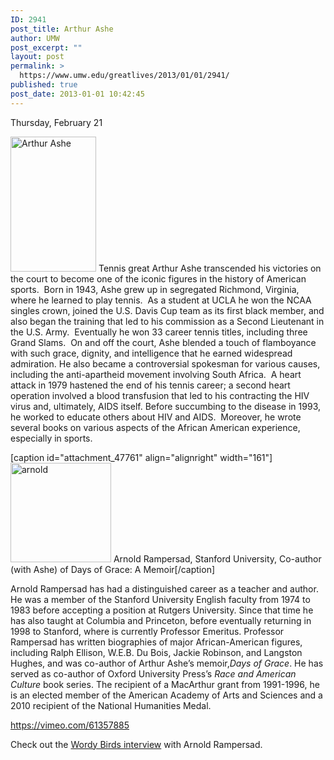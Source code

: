 ```yaml
---
ID: 2941
post_title: Arthur Ashe
author: UMW
post_excerpt: ""
layout: post
permalink: >
  https://www.umw.edu/greatlives/2013/01/01/2941/
published: true
post_date: 2013-01-01 10:42:45
---
```

Thursday, February 21

<a href="http://umwwebmaster.wpengine.com/greatlives/wp-content/uploads/sites/8/2012/11/Arthur-Ashe-e1352846424539.jpg"><img class="  wp-image-47431 alignleft" src="http://umwwebmaster.wpengine.com/greatlives/wp-content/uploads/sites/8/2012/11/Arthur-Ashe-e1352846424539-190x300.jpg" alt="Arthur Ashe" width="137" height="216" /></a> Tennis great Arthur Ashe transcended his victories on the court to become one of the iconic figures in the history of American sports.  Born in 1943, Ashe grew up in segregated Richmond, Virginia, where he learned to play tennis.  As a student at UCLA he won the NCAA singles crown, joined the U.S. Davis Cup team as its first black member, and also began the training that led to his commission as a Second Lieutenant in the U.S. Army.  Eventually he won 33 career tennis titles, including three Grand Slams.  On and off the court, Ashe blended a touch of flamboyance with such grace, dignity, and intelligence that he earned widespread admiration. He also became a controversial spokesman for various causes, including the anti-apartheid movement involving South Africa.  A heart attack in 1979 hastened the end of his tennis career; a second heart operation involved a blood transfusion that led to his contracting the HIV virus and, ultimately, AIDS itself. Before succumbing to the disease in 1993, he worked to educate others about HIV and AIDS.  Moreover, he wrote several books on various aspects of the African American experience, especially in sports.

[caption id="attachment_47761" align="alignright" width="161"]<a href="http://umwwebmaster.wpengine.com/greatlives/wp-content/uploads/sites/8/2012/11/arnold.jpg"><img class="  wp-image-47761" src="http://umwwebmaster.wpengine.com/greatlives/wp-content/uploads/sites/8/2012/11/arnold.jpg" alt="arnold" width="161" height="159" /></a> Arnold Rampersad, Stanford University, Co-author (with Ashe) of Days of Grace: A Memoir[/caption]

Arnold Rampersad has had a distinguished career as a teacher and author. He was a member of the Stanford University English faculty from 1974 to 1983 before accepting a position at Rutgers University. Since that time he has also taught at Columbia and Princeton, before eventually returning in 1998 to Stanford, where is currently Professor Emeritus. Professor Rampersad has written biographies of major African-American figures, including Ralph Ellison, W.E.B. Du Bois, Jackie Robinson, and Langston Hughes, and was co-author of Arthur Ashe’s memoir,<i>Days of Grace</i>. He has served as co-author of Oxford University Press’s <i>Race and American Culture</i> book series. The recipient of a MacArthur grant from 1991-1996, he is an elected member of the American Academy of Arts and Sciences and a 2010 recipient of the National Humanities Medal.

https://vimeo.com/61357885

Check out the <a title="Arthur Ashe" href="https://soundcloud.com/umwgreatlives-1/arnold-rampersad-arthur-ashe">Wordy Birds interview</a> with Arnold Rampersad.